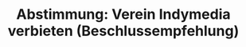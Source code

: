 ---
abstimmung:
  abstimmung: 2
  bundestagssitzung: 212
  datum: 25. Februar 2021
  legislaturperiode: 19
categories:
- Todo
data:
- title: Abstimmungsergebnis 20210225_2-data.pdf
  url: /res/2021-btw/abstimmungsergebnisse/20210225_2-data.pdf
- title: Abstimmungsergebnis 20210225_2_xls-data.xlsx
  url: /res/2021-btw/abstimmungsergebnisse/20210225_2_xls-data.xlsx
- title: Abstimmungsergebnis 20210225_2_xls-data.csv
  url: /res/2021-btw/abstimmungsergebnisse/csv/20210225_2_xls-data.csv
documents:
- local: /res/2021-btw/drucksachen/20682.pdf
  title: Drucksache 19/20682
  url: https://dip21.bundestag.de/dip21/btd/19/206/1920682.pdf
- local: /res/2021-btw/drucksachen/24123.pdf
  title: Drucksache 19/24123
  url: https://dip21.bundestag.de/dip21/btd/19/241/1924123.pdf
ergebnis:
  AfD:
    enthaltung: 0
    gesamt: 88
    ja: 0
    nein: 76
    nichtabgegeben: 12
    ungueltig: 0
  Bündnis 90/Die Grünen:
    enthaltung: 0
    gesamt: 67
    ja: 59
    nein: 0
    nichtabgegeben: 8
    ungueltig: 0
  Die Linke:
    enthaltung: 0
    gesamt: 69
    ja: 52
    nein: 0
    nichtabgegeben: 17
    ungueltig: 0
  FDP:
    enthaltung: 0
    gesamt: 80
    ja: 71
    nein: 0
    nichtabgegeben: 9
    ungueltig: 0
  cdu/csu:
    enthaltung: 0
    gesamt: 246
    ja: 227
    nein: 0
    nichtabgegeben: 19
    ungueltig: 0
  file: 20210225_2_xls-data.xlsx
  fraktionslos:
    enthaltung: 1
    gesamt: 7
    ja: 1
    nein: 1
    nichtabgegeben: 4
    ungueltig: 0
  spd:
    enthaltung: 0
    gesamt: 152
    ja: 136
    nein: 0
    nichtabgegeben: 16
    ungueltig: 0
layout: abstimmung
links:
- title: Link zu bundestag.de
  url: https://www.bundestag.de/parlament/plenum/abstimmung/abstimmung?id=713
preview: 'Deutscher Bundestag


  212. Sitzung des Deutschen Bundestages

  am Donnerstag, 25. Februar 2021


  Endgültiges Ergebnis der Namentlichen Abstimmung Nr. 2


  Beschlussempfehlung des Ausschusses für Inneres und Heimat (4. Ausschuss)

  zu dem Antrag der Abgeordneten Beatrix von Storch, Dr. Gottfried Curio, Dr. Bernd

  Baumann, weiterer Abgeordneter und der Fraktion der AfD

  Verein Indymedia verbieten

  Drs. 19/20682 und 19/24123'
tags:
- Todo
title: 'Abstimmung: Verein Indymedia verbieten (Beschlussempfehlung)'
---